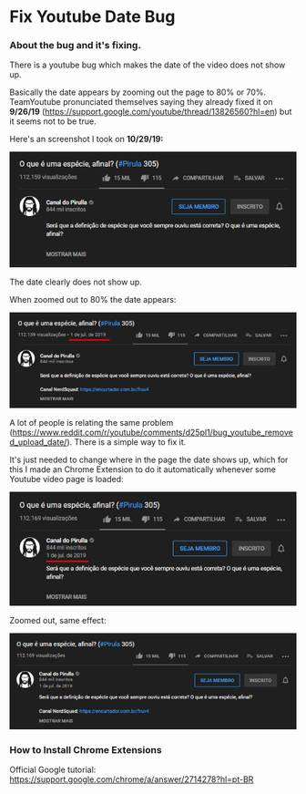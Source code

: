 # Fix Youtube Date Bug

### About the bug and it's fixing.

There is a youtube bug which makes the date of the video does not show up.

Basically the date appears by zooming out the page to 80% or 70%.
TeamYoutube pronunciated themselves saying they already fixed it on **9/26/19** (https://support.google.com/youtube/thread/13826560?hl=en) but it seems not to be true.

Here's an screenshot I took on **10/29/19:**

![](Screenshots/Screenshot_1.png)

The date clearly does not show up.

When zoomed out to 80% the date appears:

![](Screenshots/Screenshot_2.png)

A lot of people is relating the same problem (https://www.reddit.com/r/youtube/comments/d25pl1/bug_youtube_removed_upload_date/).
There is a simple way to fix it.

It's just needed to change where in the page the date shows up, which for this I made an Chrome Extension to do it automatically whenever some Youtube video page is loaded:

![](Screenshots/Screenshot_3.png)

Zoomed out, same effect:

![](Screenshots/Screenshot_4.png)

### How to Install Chrome Extensions

Official Google tutorial: https://support.google.com/chrome/a/answer/2714278?hl=pt-BR
